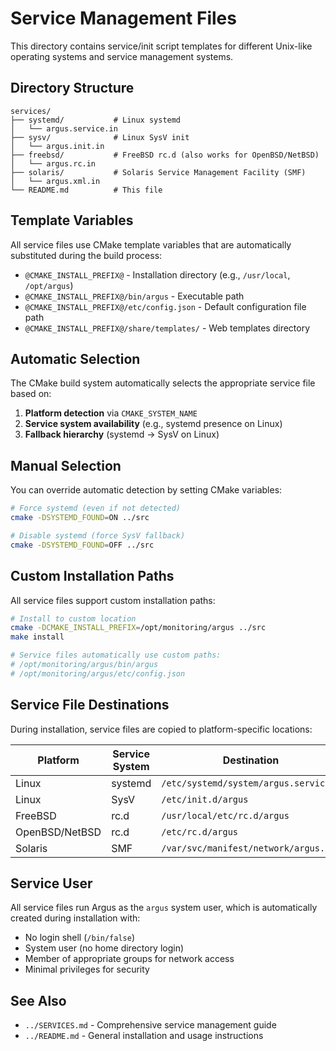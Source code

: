 # Service Management Files

This directory contains service/init script templates for different Unix-like operating systems and service management systems.

## Directory Structure

```
services/
├── systemd/           # Linux systemd
│   └── argus.service.in
├── sysv/              # Linux SysV init
│   └── argus.init.in
├── freebsd/           # FreeBSD rc.d (also works for OpenBSD/NetBSD)
│   └── argus.rc.in
├── solaris/           # Solaris Service Management Facility (SMF)
│   └── argus.xml.in
└── README.md          # This file
```

## Template Variables

All service files use CMake template variables that are automatically substituted during the build process:

- `@CMAKE_INSTALL_PREFIX@` - Installation directory (e.g., `/usr/local`, `/opt/argus`)
- `@CMAKE_INSTALL_PREFIX@/bin/argus` - Executable path
- `@CMAKE_INSTALL_PREFIX@/etc/config.json` - Default configuration file path
- `@CMAKE_INSTALL_PREFIX@/share/templates/` - Web templates directory

## Automatic Selection

The CMake build system automatically selects the appropriate service file based on:

1. **Platform detection** via `CMAKE_SYSTEM_NAME`
2. **Service system availability** (e.g., systemd presence on Linux)
3. **Fallback hierarchy** (systemd → SysV on Linux)

## Manual Selection

You can override automatic detection by setting CMake variables:

```bash
# Force systemd (even if not detected)
cmake -DSYSTEMD_FOUND=ON ../src

# Disable systemd (force SysV fallback)
cmake -DSYSTEMD_FOUND=OFF ../src
```

## Custom Installation Paths

All service files support custom installation paths:

```bash
# Install to custom location
cmake -DCMAKE_INSTALL_PREFIX=/opt/monitoring/argus ../src
make install

# Service files automatically use custom paths:
# /opt/monitoring/argus/bin/argus
# /opt/monitoring/argus/etc/config.json
```

## Service File Destinations

During installation, service files are copied to platform-specific locations:

| Platform | Service System | Destination |
|----------|----------------|-------------|
| Linux | systemd | `/etc/systemd/system/argus.service` |
| Linux | SysV | `/etc/init.d/argus` |
| FreeBSD | rc.d | `/usr/local/etc/rc.d/argus` |
| OpenBSD/NetBSD | rc.d | `/etc/rc.d/argus` |
| Solaris | SMF | `/var/svc/manifest/network/argus.xml` |

## Service User

All service files run Argus as the `argus` system user, which is automatically created during installation with:

- No login shell (`/bin/false`)
- System user (no home directory login)
- Member of appropriate groups for network access
- Minimal privileges for security

## See Also

- `../SERVICES.md` - Comprehensive service management guide
- `../README.md` - General installation and usage instructions